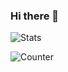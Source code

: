 ### Hi there 👋

![Stats](https://github-readme-stats.vercel.app/api?username=thomasfarineau&count_private=true)

![Counter](https://github-readme-stats.vercel.app/api/top-langs/?username=thomasfarineau&count_private=true)
<!--
**ThomasFarineau/ThomasFarineau** is a ✨ _special_ ✨ repository because its `README.md` (this file) appears on your GitHub profile.

Here are some ideas to get you started:

- 🔭 I’m currently working on ...
- 🌱 I’m currently learning ...
- 👯 I’m looking to collaborate on ...
- 🤔 I’m looking for help with ...
- 💬 Ask me about ...
- 📫 How to reach me: ...
- 😄 Pronouns: ...
- ⚡ Fun fact: ...
-->
